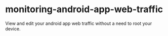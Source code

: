 # monitoring-android-app-web-traffic
View and edit your android app web traffic without a need to root your device.
